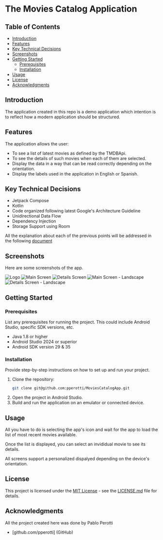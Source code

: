 # The Movies Catalog Application

## Table of Contents

- [Introduction](#introduction)
- [Features](#features)
- [Key Technical Decisions](#key-technical-decisions)
- [Screenshots](#screenshots)
- [Getting Started](#getting-started)
    - [Prerequisites](#prerequisites)
    - [Installation](#installation)
- [Usage](#usage)
- [License](#license)
- [Acknowledgments](#acknowledgments)

## Introduction

The application created in this repo is a demo application which intention is to reflect
how a modern application should be structured. 

## Features

The application allows the user:
* To see a list of latest movies as defined by the TMDBApi.  
* To see the details of such movies when each of them are selected.
* Display the data in a way that can be read correctly depending on the orientation.
* Display the labels used in the application in English or Spanish.

## Key Technical Decisions

* Jetpack Compose
* Kotlin
* Code organized following latest Google's Architecture Guideline
* Unidirectional Data Flow
* Dependency Injection
* Storage Support using Room

All the explanation about each of the previous points will be addressed in the following [document](https://docs.google.com/document/d/1e8XEd2p1_ovLGcSCk9dVSUNOnhI3ZvHp36kxN9XKEbQ/edit?usp=sharing)

## Screenshots
Here are some screenshots of the app.

![Logo](/documentation/images/TMDB_Logo.png)
![Main Screen](/documentation/images/latest_movies.png)
![Details Screen](/documentation/images/movie_details.png)
![Main Screen - Landscape](/documentation/images/latest_movies_landscape.png)
![Details Screen - Landscape](/documentation/images/movie_details_landscape.png)

## Getting Started

### Prerequisites

List any prerequisites for running the project. This could include Android Studio, specific SDK
versions, etc.

- Java 1.8 or higher
- Android Studio 2024 or superior
- Android SDK version 29 & 35

### Installation

Provide step-by-step instructions on how to set up and run your project.

1. Clone the repository:
   ```sh
   git clone git@github.com:pperotti/MoviesCatalogApp.git
   ```
2. Open the project in Android Studio.
3. Build and run the application on an emulator or connected device.

## Usage

All you have to do is selecting the app's icon and wait for the app to load the list of most recent movies available. 

Once the list is displayed, you can select an invididual movie to see its details. 

All screens support a personalized dispalyed depending on the device's orientation.

## License

This project is licensed under the [MIT License](https://choosealicense.com/licenses/mit/) - see the
[LICENSE.md](https://github.com/username/repository/blob/master/LICENSE.md) file for details.

## Acknowledgments

All the project created here was done by Pablo Perotti

- [github.com/pperotti] (GitHub)

```